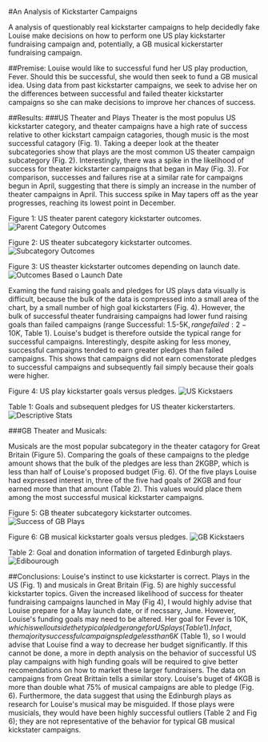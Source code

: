 #An Analysis of Kickstarter Campaigns

A analysis of questionably real kickstarter campaigns to help decidedly fake Louise make decisions on how to perform one US play kickstarter fundraising campaign and, potentially, a GB musical kickerstarter fundraising campaign.

##Premise:
Louise would like to successful fund her US play production, Fever.  Should this be successful, she would then seek to fund a GB musical idea.
Using data from past kickstarter campaigns, we seek to advise her on the differences between successful and failed theater kickstarter campaigns so she can make decisions to improve her chances of success.

##Results:
###US Theater and Plays
Theater is the most populus US kickstarter category, and theater campaigns have a high rate of success relative to other kickstart campaign catagories, though music is the most successful catagory (Fig. 1).  Taking a deeper look at the theater subcategories show that plays are the most common US theater campaign subcategory (Fig. 2).  Interestingly, there was a spike in the likelihood of success for theater kickstarter campaigns that began in May (Fig. 3).  For comparison, successes and failures rise at a similar rate for campaigns begun in April, suggesting that there is simply an increase in the number of theater campaigns in April.  This success spike in May tapers off as the year progresses, reaching its lowest point in December.  

Figure 1: US theater parent category kickstarter outcomes.
![Parent Category Outcomes](https://user-images.githubusercontent.com/8708809/117568301-89943180-b08d-11eb-81ce-6e6787b0684c.png)

Figure 2: US theater subcategory kickstarter outcomes.
![Subcategory Outcomes](https://user-images.githubusercontent.com/8708809/117568432-2b1b8300-b08e-11eb-84ca-0bb0af41e077.png)

Figure 3: US theaster kickstarter outcomes depending on launch date.
![Outcomes Based o Launch Date](https://user-images.githubusercontent.com/8708809/117568694-c2cda100-b08f-11eb-99cf-5ab8c73825c3.png)

Examing the fund raising goals and pledges for US plays data visually is difficult, because the bulk of the data is compressed into a small area of the chart, by a small number of high goal kickstarters (Fig. 4).  However, the bulk of successful theater fundraising campaigns had lower fund raising goals than failed campaigns (range Successful: 1.5-5K$, range failed: 2-10K$, Table 1).  Louise's budget is therefore outside the typical range for successful campaigns.  Interestingly, despite asking for less money, successful campaigns tended to earn greater pledges than failed campaigns.  This shows that campaigns did not earn comenstorate pledges to successful campaigns and subsequently fail simply because their goals were higher.

Figure 4: US play kickstarter goals versus pledges.
![US Kickstaers](https://user-images.githubusercontent.com/8708809/117569570-4d180400-b094-11eb-8797-f55a1cc29380.png)

Table 1: Goals and subsequent pledges for US theater kickerstarters.
![Descriptive Stats](https://user-images.githubusercontent.com/8708809/117569722-17bfe600-b095-11eb-8357-517f1234bfc7.png)


###GB Theater and Musicals:

Musicals are the most popular subcategory in the theater catagory for Great Britain (Figure 5).  Comparing the goals of these campaigns to the pledge amount shows that the bulk of the pledges are less than 2KGBP, which is less than half of Louise's proposed budget (Fig. 6).  Of the five plays Louise had expressed interest in, three of the five had goals of 2KGB and four earned more than that amount (Table 2).  This values would place them among the most successful musical kickstarter campaigns.

Figure 5: GB theater subcategory kickstarter outcomes.
![Success of GB Plays](https://user-images.githubusercontent.com/8708809/117570579-b1d55d80-b098-11eb-9a28-9c186625986a.png)

Figure 6: GB musical kickstarter goals versus pledges.
![GB Kickstaers](https://user-images.githubusercontent.com/8708809/117570566-a71ac880-b098-11eb-9398-3511fbf68575.png)

Table 2: Goal and donation information of targeted Edinburgh plays.
![Edibourough](https://user-images.githubusercontent.com/8708809/117570956-85224580-b09a-11eb-97fe-2c28845784f0.png)

##Conclusions:
Louise's instinct to use kickstarter is correct.  Plays in the US (Fig. 1) and musicals in Great Britain (Fig. 5) are highly successful kickstarter topics.  Given the increased likelihood of success for theater fundraising campaigns launched in May (Fig 4), I would highly advise that Louise prepare for a May launch date, or if necssary, June.  However, Louise's funding goals may need to be altered.  Her goal for Fever is 10K$, which is well outside the typical pledge range for US plays (Table 1).  In fact, the majority successful campaigns pledge less than 6K$ (Table 1), so I would advise that Louise find a way to decrease her budget significantly.  If this cannot be done, a more in depth analysis on the behavior of successful US play campaigns with high funding goals will be required to give better recomendations on how to market these larger fundraisers.  The data on campaigns from Great Brittain tells a similar story.  Louise's buget of 4KGB is more than double what 75% of musical campaigns are able to pledge (Fig. 6).  Furthermore, the data suggest that using the Edinburgh plays as research for Louise's musical may be misguided.  If those plays were musicials, they would have been highly successful outliers (Table 2 and Fig 6); they are not representative of the behavior for typical GB musical kickstater campaigns.
